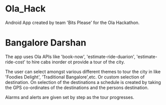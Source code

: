 # Ola_Hack
Android App created by team 'Bits Please' for the Ola Hackathon.
# Bangalore Darshan
The app uses Ola APIs like 'book-now', 'estimate-ride-duarion', 'estimate-ride-cost' to hire cabs inorder ot provide a tour of the city.

The user can select amongst various different themes to tour the city in like 'Foodies Delight', 'Traditional Bangalore',etc. Or custom selection of destination.
On selection of the destinations a schedule is created by taking the GPS co-ordinates of the destinations and the persons destination. 

Alarms and alerts are given set by step as the tour progresses.
